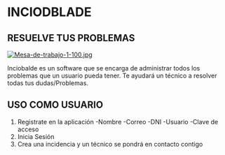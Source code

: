 # INCIODBLADE

## RESUELVE TUS PROBLEMAS

[![Mesa-de-trabajo-1-100.jpg](https://i.postimg.cc/1tWdgDhG/Mesa-de-trabajo-1-100.jpg)](https://postimg.cc/2bZGMb5y)



Inciobalde es un software que se encarga de administrar todos los problemas que un usuario pueda tener. Te ayudará un técnico a resolver todas tus dudas/Problemas.

##  USO COMO USUARIO 

1. Registrate en la aplicación
    -Nombre
    -Correo
    -DNI
    -Usuario
    -Clave de acceso
2. Inicia Sesión 
3. Crea una incidencia y un técnico se pondrá en contacto contigo 






